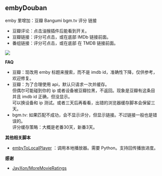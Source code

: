 ## embyDouban

emby 里增加：豆瓣 Bangumi bgm.tv 评分 链接

- 豆瓣评论：点击油猴插件后能看到开关。
- 豆瓣链接：评分可点击，或在底部 IMDb 链接前面。
- 番组链接：评分可点击，或在底部 在 TMDB 链接前面。

![](https://github.com/kjtsune/embyToLocalPlayer/raw/main/embyDouban/embyDouban.jpg)

**FAQ**

* 豆瓣：现改用 emby 标题来搜索，而不是 imdb id，准确性下降，仅供参考，欢迎修复。
* 豆瓣：为了合理使用 api，默认只请求一次并缓存。  
  但偶尔可能碰到你的 ip 或者设备被豆瓣拉黑，不返回。现象是豆瓣有这条目并且 imdb id 正确，但没显示。  
  可以换设备和 ip 测试。或者三天后再看看，出错的浏览器缓存脚本会保留三天。
* bgm.tv: 如果匹配不成功，会不显示评分，但显示链接。不过链接一般也是错误的。  
  评分缓存策略：大概是老番30天，新番3天。

**其他相关脚本**

* [embyToLocalPlayer](https://greasyfork.org/zh-CN/scripts/448648-embytolocalplayer)
  ：调用本地播放器。需要 Python。支持回传播放进度。

**感谢**

- [JayXon/MoreMovieRatings](https://github.com/JayXon/MoreMovieRatings)
